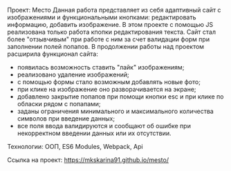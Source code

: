 Проект: Место
Данная работа представляет из себя адаптивный сайт с изображениями и функциональными кнопками: редактировать информацию, добавить изображение. В этом проекте с помощью JS реализована только работа кпопки редактирования текста. Сайт стал более "отзывчивым" при работе с ним за счет валидации форм при заполнении полей попапов.
В продолжении работы над проектом расширила функционал сайта:
- появилась возможность ставить "лайк" изображениям;
- реализовано удаление изображений;
- с помощью формы стало возможным добавлять новые фото;
- при клике на изображение оно разворачивается на экране;
- добавлено закрытие попапов при помощи кнопки esc и при клике по обласки рядом с попапами;
- заданы ограничения минимального и максимального количества символов при введение данных;
- все поля ввода валидируются и сообщают об ошибке при некорректном введении данных или их отсутствии.

Технологии:
ООП, ES6 Modules, Webpack, Api

Ссылка на проект: https://mkskarina91.github.io/mesto/
